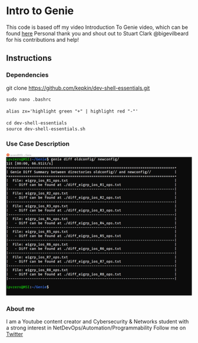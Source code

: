 # Intro to Genie

This code is based off my video Introduction To Genie video, which can be found [here](https://youtube.com/watch?v=THgHwS-zVt8)
Personal thank you and shout out to Stuart Clark @bigevilbeard for his contributions and help!

## Instructions

### Dependencies

git clone https://github.com/kepkin/dev-shell-essentials.git

```
sudo nano .bashrc

alias zx='highlight green "+" | highlight red "-"'

cd dev-shell-essentials
source dev-shell-essentials.sh
```


### Use Case Description

![teaser image](./Images/geniediff.png)

### About me
I am a Youtube content creator and Cybersecurity & Networks student with a strong interest in NetDevOps/Automation/Programmability
Follow me on [Twitter](https://twitter.com/IPvZero)

